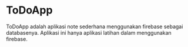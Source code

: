 # ToDoApp
ToDoApp adalah aplikasi note sederhana menggunakan firebase sebagai databasenya. Aplikasi ini hanya aplikasi latihan dalam menggunakan firebase.
